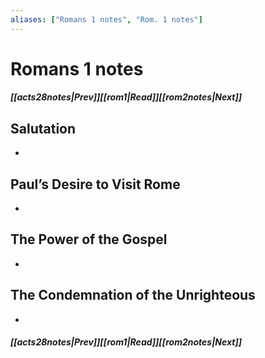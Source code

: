 ```yaml
---
aliases: ["Romans 1 notes", "Rom. 1 notes"]
---
```

# Romans 1 notes
##### <span class=arrow-left></span>[[acts28notes|Prev]]<span class=navigation-separator></span>[[rom1|Read]]<span class=navigation-separator></span>[[rom2notes|Next]]<span class=arrow-right></span>
## Salutation
- 
## Paul’s Desire to Visit Rome
- 
## The Power of the Gospel
- 
## The Condemnation of the Unrighteous
- 
##### <span class=arrow-left></span>[[acts28notes|Prev]]<span class=navigation-separator></span>[[rom1|Read]]<span class=navigation-separator></span>[[rom2notes|Next]]<span class=arrow-right></span>